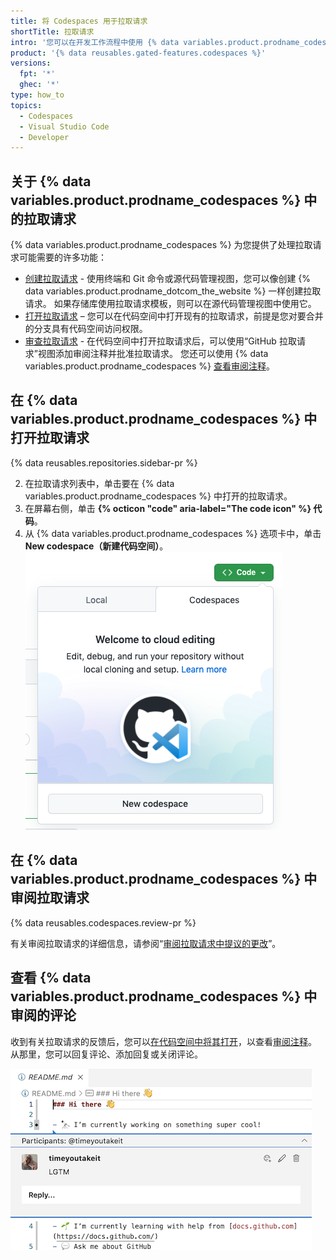 ```yaml
---
title: 将 Codespaces 用于拉取请求
shortTitle: 拉取请求
intro: '您可以在开发工作流程中使用 {% data variables.product.prodname_codespaces %} 来创建拉取请求、审阅拉取请求和处理审阅注释。'
product: '{% data reusables.gated-features.codespaces %}'
versions:
  fpt: '*'
  ghec: '*'
type: how_to
topics:
  - Codespaces
  - Visual Studio Code
  - Developer
---
```


## 关于 {% data variables.product.prodname_codespaces %} 中的拉取请求

{% data variables.product.prodname_codespaces %} 为您提供了处理拉取请求可能需要的许多功能：

- [创建拉取请求](/codespaces/developing-in-codespaces/using-source-control-in-your-codespace#raising-a-pull-request) - 使用终端和 Git 命令或源代码管理视图，您可以像创建 {% data variables.product.prodname_dotcom_the_website %} 一样创建拉取请求。 如果存储库使用拉取请求模板，则可以在源代码管理视图中使用它。
- [打开拉取请求](#opening-a-pull-request-in-codespaces) – 您可以在代码空间中打开现有的拉取请求，前提是您对要合并的分支具有代码空间访问权限。
- [审查拉取请求](#reviewing-a-pull-request-in-codespaces) - 在代码空间中打开拉取请求后，可以使用“GitHub 拉取请求”视图添加审阅注释并批准拉取请求。 您还可以使用 {% data variables.product.prodname_codespaces %} [查看审阅注释](#view-comments-from-a-review-in-codespaces)。

## 在 {% data variables.product.prodname_codespaces %} 中打开拉取请求

{% data reusables.repositories.sidebar-pr %}

2. 在拉取请求列表中，单击要在 {% data variables.product.prodname_codespaces %} 中打开的拉取请求。
3. 在屏幕右侧，单击 **{% octicon "code" aria-label="The code icon" %} 代码**。
4. 从 {% data variables.product.prodname_codespaces %} 选项卡中，单击 **New codespace（新建代码空间）**。 ![用于在代码空间中打开 PR 的选项](/assets/images/help/codespaces/open-with-codespaces-pr.png)

## 在 {% data variables.product.prodname_codespaces %} 中审阅拉取请求

{% data reusables.codespaces.review-pr %}

有关审阅拉取请求的详细信息，请参阅“[审阅拉取请求中提议的更改](/github/collaborating-with-pull-requests/reviewing-changes-in-pull-requests/reviewing-proposed-changes-in-a-pull-request)”。

## 查看 {% data variables.product.prodname_codespaces %} 中审阅的评论

收到有关拉取请求的反馈后，您可以[在代码空间中将其打开](#opening-a-pull-request-in-codespaces)，以查看[审阅注释](#reviewing-a-pull-request-in-codespaces)。 从那里，您可以回复评论、添加回复或关闭评论。

  ![用于在代码空间中打开 PR 的选项](/assets/images/help/codespaces/incorporating-codespaces.png)
